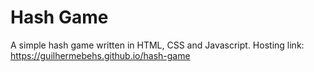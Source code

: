 
# Hash Game

 A simple hash game written in HTML, CSS and Javascript. Hosting link: https://guilhermebehs.github.io/hash-game
